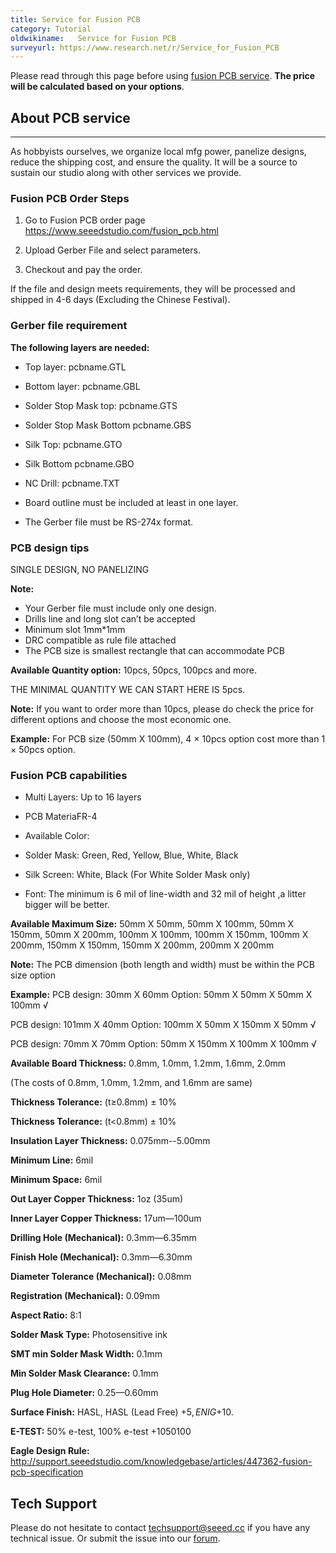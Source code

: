 ```yaml
---
title: Service for Fusion PCB
category: Tutorial
oldwikiname:   Service for Fusion PCB
surveyurl: https://www.research.net/r/Service_for_Fusion_PCB
---
```

Please read through this page before using [fusion PCB service](https://www.seeedstudio.com/fusion_pcb.html). **The price will be calculated based on your options**.

##   About PCB service
---
As hobbyists ourselves, we organize local mfg power, panelize designs, reduce the shipping cost, and ensure the quality. It will be a source to sustain our studio along with other services we provide.

###   Fusion PCB Order Steps

1.  Go to Fusion PCB order page https://www.seeedstudio.com/fusion_pcb.html

2.  Upload Gerber File and select parameters.

3.  Checkout and pay the order.

If the file and design meets requirements, they will be processed and shipped in 4-6 days (Excluding the Chinese Festival).

###   Gerber file requirement

**The following layers are needed:**

*   Top layer:    pcbname.GTL
*   Bottom layer:    pcbname.GBL
*   Solder Stop Mask top:  pcbname.GTS
*   Solder Stop Mask Bottom pcbname.GBS
*   Silk Top:   pcbname.GTO
*   Silk Bottom pcbname.GBO
*   NC Drill:        pcbname.TXT
*   Board outline must be included at least in one layer.

*   The Gerber file must be RS-274x format.

###   PCB design tips

SINGLE DESIGN, NO PANELIZING

**Note:**

*   Your Gerber file must include only one design.
*   Drills line and long slot can’t be accepted
*   Minimum slot 1mm*1mm
*   DRC compatible as rule file attached
*   The PCB size is smallest rectangle that can accommodate PCB

**Available Quantity option:** 10pcs, 50pcs, 100pcs and more.

THE MINIMAL QUANTITY WE CAN START HERE IS 5pcs.

**Note:** If you want to order more than 10pcs, please do check the price for different options and choose the most economic one.

**Example:**
For PCB size (50mm X 100mm), 4 × 10pcs option cost more than 1 × 50pcs option.

###   Fusion PCB capabilities

*   Multi Layers: Up to 16 layers

*   PCB MateriaFR-4

*   Available Color:

*   Solder Mask:  Green, Red, Yellow, Blue, White, Black

*   Silk Screen: White, Black (For White Solder Mask only)

*   Font: The minimum is 6 mil of line-width and 32 mil of height ,a litter bigger will be better.

**Available Maximum Size:** 50mm X 50mm, 50mm X 100mm, 50mm X 150mm, 50mm X 200mm, 100mm X 100mm, 100mm X 150mm, 100mm X 200mm, 150mm X 150mm, 150mm X 200mm, 200mm X 200mm

**Note:** The PCB dimension (both length and width) must be within the PCB size option

**Example:**
PCB design: 30mm X 60mm   Option: 50mm X 50mm X   50mm X 100mm √

PCB design: 101mm X 40mm   Option: 100mm X 50mm X   150mm X 50mm √

PCB design: 70mm X 70mm   Option: 50mm X 150mm X   100mm X 100mm √

**Available Board Thickness:** 0.8mm, 1.0mm, 1.2mm, 1.6mm, 2.0mm

(The costs of 0.8mm, 1.0mm, 1.2mm, and 1.6mm are same)

**Thickness Tolerance:** (t≥0.8mm) ± 10%

**Thickness Tolerance:** (t&lt;0.8mm) ± 10%

**Insulation Layer Thickness:** 0.075mm--5.00mm

**Minimum Line:** 6mil

**Minimum Space:** 6mil

**Out Layer Copper Thickness:** 1oz (35um)

**Inner Layer Copper Thickness:** 17um—100um

**Drilling Hole (Mechanical):** 0.3mm—6.35mm

**Finish Hole (Mechanical):** 0.3mm—6.30mm

**Diameter Tolerance (Mechanical):** 0.08mm

**Registration (Mechanical):** 0.09mm

**Aspect Ratio:** 8:1

**Solder Mask Type:** Photosensitive ink

**SMT min Solder Mask Width:** 0.1mm

**Min Solder Mask Clearance:** 0.1mm

**Plug Hole Diameter:** 0.25—0.60mm

**Surface Finish:** HASL, HASL (Lead Free) +$5, ENIG+$10.

**E-TEST:** 50% e-test, 100% e-test +$10
50% e-test (Tested PCB will have a mark on the PCB edge).
100% e-test optional for extra 10$

**Eagle Design Rule:** http://support.seeedstudio.com/knowledgebase/articles/447362-fusion-pcb-specification

## Tech Support
Please do not hesitate to contact [techsupport@seeed.cc](techsupport@seeed.cc) if you have any technical issue. Or submit the issue into our [forum](http://seeedstudio.com/forum/). 